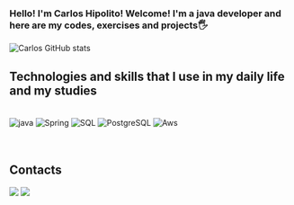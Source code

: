 
### Hello! I'm Carlos Hipolito! Welcome! I'm a java developer and here are my codes, exercises and projects🖐️




![Carlos GitHub stats](https://github-readme-stats.vercel.app/api?username=Carloshipol&show_icons=true&theme=tokyonight)

## Technologies and skills that I use in my daily life and my studies

<div style="display: inline_block"><br/>
<img align="center" alt ="java" src="https://img.shields.io/badge/Java-ED8B00?style=for-the-badge&logo=openjdk&logoColor=white"/>
<img align="center" alt ="Spring" src="https://img.shields.io/badge/Spring-6DB33F?style=for-the-badge&logo=spring&logoColor=white"/>
<img align="center" alt ="SQL" src="https://img.shields.io/badge/MySQL-00000F?style=for-the-badge&logo=mysql&logoColor=white"/>
<img align="center" alt ="PostgreSQL" src="https://img.shields.io/badge/PostgreSQL-316192?style=for-the-badge&logo=postgresql&logoColor=white"/>
<img align="center" alt ="Aws" src="https://img.shields.io/badge/Amazon_AWS-232F3E?style=for-the-badge&logo=amazon-aws&logoColor=white"/>
</div><br/>


</div><br/>

## Contacts

<div>
<a href="https://www.linkedin.com/in/carlos-hipol09?lipi=urn%3Ali%3Apage%3Ad_flagship3_profile_view_base_contact_details%3BQy7QC2wQRW6aXZGgsXRY5Q%3D%3D" target="_blank"><img src="https://img.shields.io/badge/LinkedIn-0077B5?style=for-the-badge&logo=linkedin&logoColor=white"></a>
<a href="mailto:contato@carlaogaruda30"><img src="https://img.shields.io/badge/Gmail-D14836?style=for-the-badge&logo=gmail&logoColor=white" target="_blank"></a>

</div>

